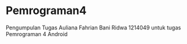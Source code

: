 # Pemrograman4
Pengumpulan Tugas Auliana Fahrian Bani Ridwa 1214049 untuk tugas Pemrograman 4 Android
